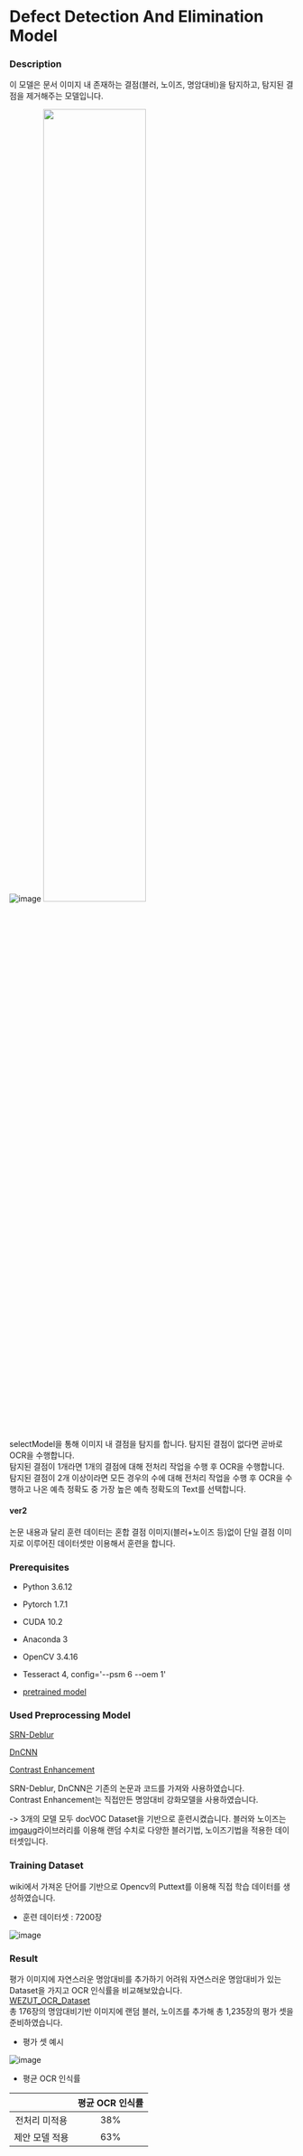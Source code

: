# Defect Detection And Elimination Model

### Description
이 모델은 문서 이미지 내 존재하는 결점(블러, 노이즈, 명암대비)을 탐지하고, 탐지된 결점을 제거해주는 모델입니다.   

![image](https://user-images.githubusercontent.com/25381921/148665379-8410d2b1-ca00-4336-ba04-75aa5870b7fd.png)
<img width="60%" src="https://user-images.githubusercontent.com/25381921/148665379-8410d2b1-ca00-4336-ba04-75aa5870b7fd.png"></img>

selectModel을 통해 이미지 내 결점을 탐지를 합니다. 탐지된 결점이 없다면 곧바로 OCR을 수행합니다.   
탐지된 결점이 1개라면 1개의 결점에 대해 전처리 작업을 수행 후 OCR을 수행합니다.   
탐지된 결점이 2개 이상이라면 모든 경우의 수에 대해 전처리 작업을 수행 후 OCR을 수행하고 나온 예측 정확도 중 가장 높은 예측 정확도의 Text를 선택합니다.

#### ver2
논문 내용과 달리 훈련 데이터는 혼합 결점 이미지(블러+노이즈 등)없이 단일 결점 이미지로 이루어진 데이터셋만 이용해서 훈련을 합니다.

### Prerequisites
 * Python 3.6.12
 * Pytorch 1.7.1
 * CUDA 10.2
 * Anaconda 3
 * OpenCV 3.4.16
 * Tesseract 4, config='--psm 6 --oem 1'

 * [pretrained model](https://drive.google.com/file/d/1R9T5n0tQ90sb8TfmkTVE0s55iXtP1ohZ/view?usp=sharing)

### Used Preprocessing Model
[SRN-Deblur](https://github.com/jiangsutx/SRN-Deblur)

[DnCNN](https://github.com/SaoYan/DnCNN-PyTorch)

[Contrast Enhancement](https://github.com/strsu/sku_deep_learning/tree/main/Contras_Enhancement)

SRN-Deblur, DnCNN은 기존의 논문과 코드를 가져와 사용하였습니다.   
Contrast Enhancement는 직접만든 명암대비 강화모델을 사용하였습니다.

-> 3개의 모델 모두 docVOC Dataset을 기반으로 훈련시켰습니다. 블러와 노이즈는 [imgaug](https://imgaug.readthedocs.io/en/latest/)라이브러리를 이용해 랜덤 수치로 다양한 블러기법, 노이즈기법을 적용한 데이터셋입니다.

### Training Dataset
 wiki에서 가져온 단어를 기반으로 Opencv의 Puttext를 이용해 직접 학습 데이터를 생성하였습니다.
 
 * 훈련 데이터셋 : 7200장
 
 ![image](https://user-images.githubusercontent.com/25381921/148665083-dd522f7c-6530-4a64-ac4d-7a830dbf27bf.png)


### Result
 평가 이미지에 자연스러운 명암대비를 추가하기 어려워 자연스러운 명암대비가 있는 Dataset을 가지고 OCR 인식률을 비교해보았습니다.   
 [WEZUT_OCR_Dataset](http://okarma.zut.edu.pl/index.php?id=dataset)   
 총 176장의 명암대비기반 이미지에 랜덤 블러, 노이즈를 추가해 총 1,235장의 평가 셋을 준비하였습니다.

 * 평가 셋 예시

![image](https://user-images.githubusercontent.com/25381921/148665154-e086d1e2-aeba-4f87-8cf1-8861c57ebb3a.png)

 
 * 평균 OCR 인식률
  
  |   | 평균 OCR 인식률 |
  | :---: | :---: |
  | 전처리 미적용 | 38% |
  | 제안 모델 적용 | 63% |
